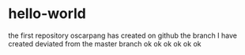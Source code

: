 # hello-world
the first repository oscarpang has created on github
the branch I have created deviated from the master branch
ok ok ok ok ok ok
